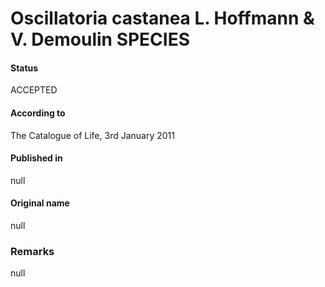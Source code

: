 # Oscillatoria castanea L. Hoffmann & V. Demoulin SPECIES

#### Status
ACCEPTED

#### According to
The Catalogue of Life, 3rd January 2011

#### Published in
null

#### Original name
null

### Remarks
null